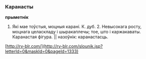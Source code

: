 ### Каранасты
**прыметнік**

1. Які мае тоўстыя, моцныя карані. К. дуб. 2. Невысокага росту, моцнага целаскладу і шыракаплечы; тое, што і каржакаваты. Каранастая фігура. || назоўнік: каранастасць.

<a rel="author">[http://rv-blr.com/](http://rv-blr.com/slounik.jsp?letterId=0&maskId=0&pageId=1333)</a>
